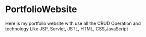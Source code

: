 # PortfolioWebsite
Here is my portfolio website with use all the CRUD Operation and technology Like JSP, Servlet, JSTL, HTML, CSS,JavaScript

